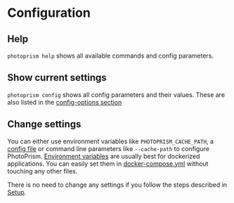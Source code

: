 # Configuration

## Help ##
`photoprism help` shows all available commands and config parameters.

## Show current settings ##
`photoprism config` shows all config parameters and their values.
These are also listed in the [config-options section](/getting-started/config-options/)

## Change settings ##
You can either use environment variables like `PHOTOPRISM_CACHE_PATH`, a [config file](https://github.com/photoprism/photoprism/blob/develop/assets/config/photoprism.yml) or command line parameters like `--cache-path` to configure PhotoPrism. [Environment variables](https://docs.docker.com/compose/environment-variables/) are usually best for dockerized applications. You can easily set them in [docker-compose.yml](https://github.com/photoprism/photoprism/blob/develop/docker-compose.yml) without touching any other files.

There is no need to change any settings if you follow the steps described in [Setup](setup.md).
